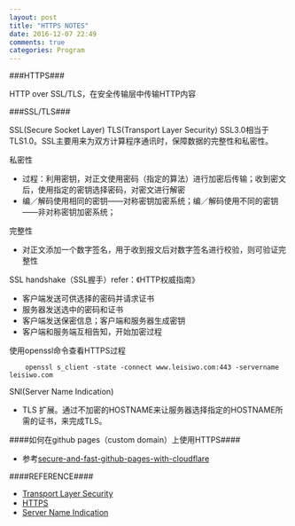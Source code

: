 ```yaml
---
layout: post
title: "HTTPS NOTES"
date: 2016-12-07 22:49
comments: true
categories: Program
---
```


###HTTPS###

HTTP over SSL/TLS，在安全传输层中传输HTTP内容

###SSL/TLS###
    
SSL(Secure Socket Layer)
TLS(Transport Layer Security)
SSL3.0相当于TLS1.0。SSL主要用来为双方计算程序通讯时，保障数据的完整性和私密性。

私密性

* 过程：利用密钥，对正文使用密码（指定的算法）进行加密后传输；收到密文后，使用指定的密钥选择密码，对密文进行解密
* 编／解码使用相同的密钥——对称密钥加密系统；编／解码使用不同的密钥——非对称密钥加密系统；

完整性

* 对正文添加一个数字签名，用于收到报文后对数字签名进行校验，则可验证完整性

SSL handshake（SSL握手）refer：《HTTP权威指南》

* 客户端发送可供选择的密码并请求证书
* 服务器发送选中的密码和证书
* 客户端发送保密信息；客户端和服务器生成密钥
* 客户端和服务端互相告知，开始加密过程

使用openssl命令查看HTTPS过程

		openssl s_client -state -connect www.leisiwo.com:443 -servername leisiwo.com

SNI(Server Name Indication)

* TLS 扩展。通过不加密的HOSTNAME来让服务器选择指定的HOSTNAME所需的证书，来完成TLS。


####如何在github pages（custom domain）上使用HTTPS####

* 参考[secure-and-fast-github-pages-with-cloudflare](https://blog.cloudflare.com/secure-and-fast-github-pages-with-cloudflare/)


####REFERENCE####

* [Transport Layer Security](https://en.wikipedia.org/wiki/Transport_Layer_Security)
* [HTTPS](https://en.wikipedia.org/wiki/HTTPS)
* [Server Name Indication](https://en.wikipedia.org/wiki/Server_Name_Indication)
